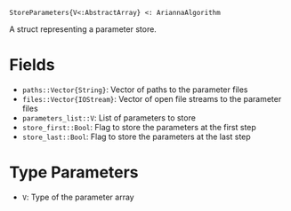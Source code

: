 ```
StoreParameters{V<:AbstractArray} <: AriannaAlgorithm
```

A struct representing a parameter store.

# Fields

  * `paths::Vector{String}`: Vector of paths to the parameter files
  * `files::Vector{IOStream}`: Vector of open file streams to the parameter files
  * `parameters_list::V`: List of parameters to store
  * `store_first::Bool`: Flag to store the parameters at the first step
  * `store_last::Bool`: Flag to store the parameters at the last step

# Type Parameters

  * `V`: Type of the parameter array
